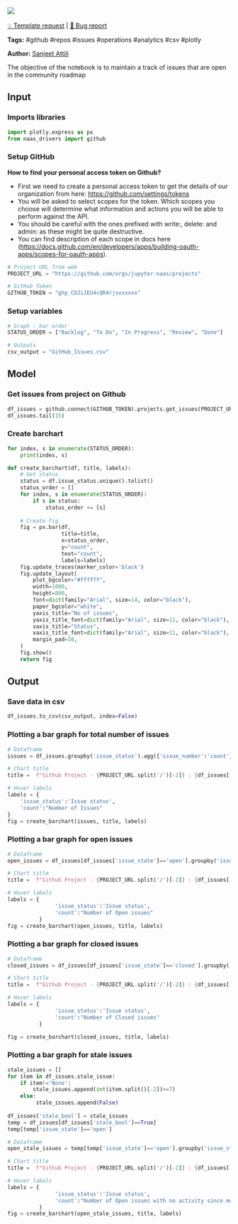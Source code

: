 <a href="https://app.naas.ai/user-redirect/naas/downloader?url=https://raw.githubusercontent.com/jupyter-naas/awesome-notebooks/master/GitHub/GitHub_Track_issues_on_projects.ipynb" target="_parent"><img src="https://naasai-public.s3.eu-west-3.amazonaws.com/open_in_naas.svg"/></a><br><br><a href="https://github.com/jupyter-naas/awesome-notebooks/issues/new?assignees=&labels=&template=template-request.md&title=Tool+-+Action+of+the+notebook+">💡 Template request</a> | <a href="https://github.com/jupyter-naas/awesome-notebooks/issues/new?assignees=&labels=&template=bug_report.md&title=">🚨 Bug report</a>

**Tags:** #github #repos #issues #operations #analytics #csv #plotly

**Author:** [Sanjeet Attili](https://www.linkedin.com/in/sanjeet-attili-760bab190/)

The objective of the notebook is to maintain a track of issues that are open in the community roadmap

## Input

### Imports libraries


```python
import plotly.express as px
from naas_drivers import github
```

### Setup GitHub
**How to find your personal access token on Github?** 
- First we need to create a personal access token to get the details of our organization from here: https://github.com/settings/tokens
- You will be asked to select scopes for the token. Which scopes you choose will determine what information and actions you will be able to perform against the API. 
- You should be careful with the ones prefixed with write:, delete: and admin: as these might be quite destructive. 
- You can find description of each scope in docs here (https://docs.github.com/en/developers/apps/building-oauth-apps/scopes-for-oauth-apps).


```python
# Project URL from web
PROJECT_URL = "https://github.com/orgs/jupyter-naas/projects"

# GitHub Token
GITHUB_TOKEN = "ghp_COJiJEU4cQR4rjsxxxxxx"
```

### Setup variables


```python
# Graph : bar order
STATUS_ORDER = ["Backlog", "To Do", "In Progress", "Review", "Done"]

# Outputs
csv_output = "GitHub_Issues.csv"
```

## Model

### Get issues from project on Github


```python
df_issues = github.connect(GITHUB_TOKEN).projects.get_issues(PROJECT_URL)
df_issues.tail(15)
```

### Create barchart


```python
for index, s in enumerate(STATUS_ORDER):
    print(index, s)
```


```python
def create_barchart(df, title, labels):
    # Get status
    status = df.issue_status.unique().tolist()
    status_order = []
    for index, s in enumerate(STATUS_ORDER):
        if s in status:
            status_order += [s]
    
    # Create fig
    fig = px.bar(df,
                 title=title,
                 x=status_order,
                 y="count",
                 text="count",
                 labels=labels)
    fig.update_traces(marker_color='black')
    fig.update_layout(
        plot_bgcolor="#ffffff",
        width=1000,
        height=800,
        font=dict(family="Arial", size=14, color="black"),
        paper_bgcolor="white",
        yaxis_title="No of issues",
        yaxis_title_font=dict(family="Arial", size=11, color="black"),
        xaxis_title="Status",
        xaxis_title_font=dict(family="Arial", size=11, color="black"),
        margin_pad=10,
    )
    fig.show()
    return fig
```

## Output

### Save data in csv


```python
df_issues.to_csv(csv_output, index=False)
```

### Plotting a bar graph for total number of issues


```python
# Dataframe
issues = df_issues.groupby('issue_status').agg({'issue_number':'count'}).reset_index().rename(columns={"issue_number":"count"})

# Chart title
title =  f"Github Project - {PROJECT_URL.split('/')[-2]} : {df_issues['project_name'].unique()[0]} <br><span style='font-size: 13px;'>Total issues: {issues['count'].sum()}</span>"

# Hover labels
labels = {
    'issue_status':'Issue status',
    'count':"Number of Issues"
}
fig = create_barchart(issues, title, labels)
```

### Plotting a bar graph for open issues


```python
# Dataframe
open_issues = df_issues[df_issues['issue_state']=='open'].groupby('issue_status').agg({"issue_number":'count'}).reset_index().rename(columns={'issue_number':'count'})

# Chart title
title =  f"Github Project - {PROJECT_URL.split('/')[-2]} : {df_issues['project_name'].unique()[0]} <br><span style='font-size: 13px;'>Total open issues: {open_issues['count'].sum()}</span>"

# Hover labels
labels = {
               'issue_status':'Issue status',
               'count':"Number of Open issues"
          }
fig = create_barchart(open_issues, title, labels)
```

### Plotting a bar graph for closed issues


```python
# Dataframe
closed_issues = df_issues[df_issues['issue_state']=='closed'].groupby('issue_status').agg({"issue_number":'count'}).reset_index().rename(columns={'issue_number':'count'})

# Chart title
title =  f"Github Project - {PROJECT_URL.split('/')[-2]} : {df_issues['project_name'].unique()[0]} <br><span style='font-size: 13px;'>Total closed issues: {closed_issues['count'].sum()}</span>"

# Hover labels
labels = {
               'issue_status':'Issue status',
               'count':"Number of Closed issues"
          }

fig = create_barchart(closed_issues, title, labels)
```

### Plotting a bar graph for stale issues


```python
stale_issues = []
for item in df_issues.stale_issue:
    if item!='None':
        stale_issues.append(int(item.split()[-2])>=7)
    else:
         stale_issues.append(False)
            
df_issues['stale_bool'] = stale_issues
temp = df_issues[df_issues['stale_bool']==True]
temp[temp['issue_state']=='open']

# Dataframe
open_stale_issues = temp[temp['issue_state']=='open'].groupby('issue_status').agg({"stale_bool":'count'}).reset_index().rename(columns={'stale_bool':'count'})

# Chart title
title =  f"Github Project - {PROJECT_URL.split('/')[-2]} : {df_issues['project_name'].unique()[0]} <br><span style='font-size: 13px;'>Total open stale issues: {open_stale_issues['count'].sum()}</span>"

# Hover labels
labels = {
               'issue_status':'Issue status',
               'count':"Number of Open issues with no activity since more than 7 days"
          }
fig = create_barchart(open_stale_issues, title, labels)
```
